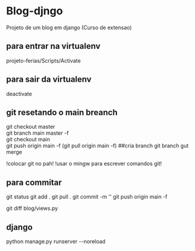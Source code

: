 # Blog-djngo
Projeto de um blog em django (Curso de extensao)

## para entrar na virtualenv
projeto-ferias/Scripts/Activate

## para sair da virtualenv
deactivate

## git resetando o main breanch
git checkout master   
git branch main master -f    
git checkout main  
git push origin main -f 
(git pull origin main -f)
##cria branch
git branch <nome>
gut merge

!colocar git no pah!
!usar o mingw para escrever comandos git!

## para commitar
git status
git add .
git pull .
git commit -m ''
git push origin main -f 

git diff  blog/views.py


## django
python manage.py runserver --noreload